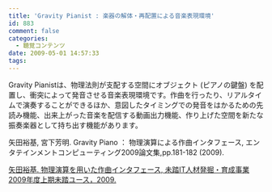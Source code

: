 ```yaml
---
title: 'Gravity Pianist : 楽器の解体・再配置による音楽表現環境'
id: 883
comment: false
categories:
  - 聴覚コンテンツ
date: 2009-05-01 14:57:33
tags:
---
```


Gravity Pianistは、物理法則が支配する空間にオブジェクト (ピアノの鍵盤) を配置し、衝突によって発音させる音楽表現環境です。作曲を行ったり、リアルタイムで演奏することができるほか、意図したタイミングでの発音をはかるための先読み機能、出来上がった音楽を配信する動画出力機能、作り上げた空間を新たな振奏楽器として持ち出す機能があります。

矢田裕基, 宮下芳明.  Gravity Piano ： 物理演算による作曲インタフェース, エンタテインメントコンピューティング2009論文集,pp.181-182 (2009).

[矢田裕基. 物理演算を用いた作曲インタフェース, 未踏IT人材発掘・育成事業 2009年度上期未踏ユース，2009.](https://www.ipa.go.jp/jinzai/mitou/2009/2009_1/youth/gaiyou/ym-5.html)